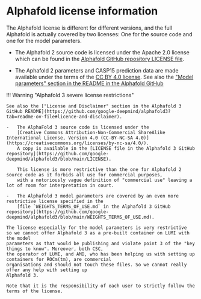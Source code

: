 # Alphafold license information

The Alphafold license is different for different versions, and the full Alphafold is actually covered
by two licenses: One for the source code and one for the model parameters.

-   The Alphafold 2 source code is licensed under the Apache 2.0 license which can be found in the
    [Alphafold GitHub repository LICENSE file](https://github.com/google-deepmind/alphafold/blob/main/LICENSE).

-   The Aphafold 2 parameters and CASP15 prediction data are made available under the terms of the
    [CC BY 4.0 license](https://creativecommons.org/licenses/by/4.0/).
    See also the ["Model parameters" section in the README in the Alphafold GitHub](https://github.com/google-deepmind/alphafold?tab=readme-ov-file#model-parameters)


!!! Warning "Alphafold 3 severe license restrictions"
    
    See also the ["License and Disclaimer" section in the Alphafold 3 GitHub README](https://github.com/google-deepmind/alphafold3?tab=readme-ov-file#licence-and-disclaimer).

    -   The AlphaFold 3 source code is licensed under the 
        [Creative Commons Attribution-Non-Commercial ShareAlike International License, Version 4.0 (CC-BY-NC-SA 4.0)](https://creativecommons.org/licenses/by-nc-sa/4.0/).
        A copy is available in the [LICENSE file in the Alphafold 3 GitHub repository](https://github.com/google-deepmind/alphafold3/blob/main/LICENSE).

        This license is more restrictive than the one for Alphafold 2 source code as it forbids all use for commercial purposes,
        with a notoriously vague definition of "commercial use" leaving a lot of room for interpretation in court.

    -   The Alphafold 3 model parameters are covered by an even more restrictive license specified in the 
        [file `WEIGHTS_TERMS_OF_USE.md` in the Alphafold 3 GitHub repository](https://github.com/google-deepmind/alphafold3/blob/main/WEIGHTS_TERMS_OF_USE.md).

    The license especially for the model parameters is very restrictive 
    so we cannot offer Alphafold 3 as a pre-built container on LUMI with the model 
    parameters as that would be publishing and violate point 3 of the "key things to know". Moreover, both CSC,
    the operator of LUMI, and AMD, who has been helping us with setting up containers for ROCm(tm), are commercial
    organisations and should not touch these files. So we cannot really offer any help with setting up
    Alphafold 3.

    Note that it is the responsibility of each user to strictly follow the terms of the license.
